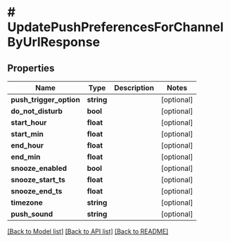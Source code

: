 # # UpdatePushPreferencesForChannelByUrlResponse

## Properties

Name | Type | Description | Notes
------------ | ------------- | ------------- | -------------
**push_trigger_option** | **string** |  | [optional]
**do_not_disturb** | **bool** |  | [optional]
**start_hour** | **float** |  | [optional]
**start_min** | **float** |  | [optional]
**end_hour** | **float** |  | [optional]
**end_min** | **float** |  | [optional]
**snooze_enabled** | **bool** |  | [optional]
**snooze_start_ts** | **float** |  | [optional]
**snooze_end_ts** | **float** |  | [optional]
**timezone** | **string** |  | [optional]
**push_sound** | **string** |  | [optional]

[[Back to Model list]](../../README.md#models) [[Back to API list]](../../README.md#endpoints) [[Back to README]](../../README.md)
